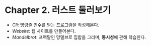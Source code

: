 # Chapter 2. 러스트 둘러보기

- *Cli*: 명령줄 인수를 받는 프로그램을 작성해본다.
- *Website*: 웹 사이트를 만들어본다.
- *Mandelbrot*: 프랙탈인 망델브로 집합을 그리며, **동시성**에 관해 학습한다.
